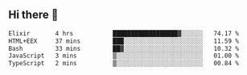 ## Hi there 👋

<!--
**whirlun/whirlun** is a ✨ _special_ ✨ repository because its `README.md` (this file) appears on your GitHub profile.

Here are some ideas to get you started:

- 🔭 I’m currently working on ...
- 🌱 I’m currently learning ...
- 👯 I’m looking to collaborate on ...
- 🤔 I’m looking for help with ...
- 💬 Ask me about ...
- 📫 How to reach me: ...
- 😄 Pronouns: ...
- ⚡ Fun fact: ...
-->
<!--START_SECTION:waka-->

```txt
Elixir       4 hrs           ██████████████████▓░░░░░░   74.17 %
HTML+EEX     37 mins         ███░░░░░░░░░░░░░░░░░░░░░░   11.59 %
Bash         33 mins         ██▓░░░░░░░░░░░░░░░░░░░░░░   10.32 %
JavaScript   3 mins          ▒░░░░░░░░░░░░░░░░░░░░░░░░   01.00 %
TypeScript   2 mins          ▒░░░░░░░░░░░░░░░░░░░░░░░░   00.84 %
```

<!--END_SECTION:waka-->
